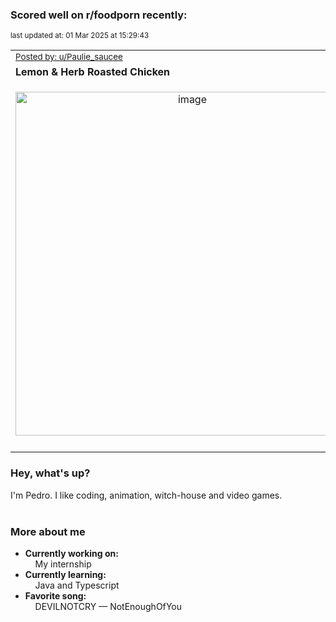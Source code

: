 ### Scored well on r/foodporn recently:

<p align="left"><sub>last updated at: 01 Mar 2025 at 15:29:43</sub></p>

|   |
| --- |
| <sub>[Posted by: u/Paulie_saucee][source]</sub> |
| **Lemon &amp; Herb Roasted Chicken** | 
|<p align="center"> <img alt="image" src="https://i.redd.it/0ek54ogvlpje1.jpeg" width="550" /> </p>|
|   |

### Hey, what's up?

I'm Pedro. I like coding, animation, witch-house and video games.<br><br>

### More about me
- **Currently working on:**  
&nbsp;&nbsp;&nbsp;&nbsp;My internship
- **Currently learning:**  
&nbsp;&nbsp;&nbsp;&nbsp;Java and Typescript
- **Favorite song:**  
&nbsp;&nbsp;&nbsp;&nbsp;DEVILNOTCRY — NotEnoughOfYou<br><br>

  



  
  
  
[linkedin]: https://linkedin.com/in/pedro-h-r-gomes-8a487b14a/
[gmail]: mailto:pilique11@gmail.com
[source]: https://reddit.com/r/FoodPorn/comments/1irl13p/lemon_herb_roasted_chicken/
[redditAPI]: https://www.reddit.com/dev/api/